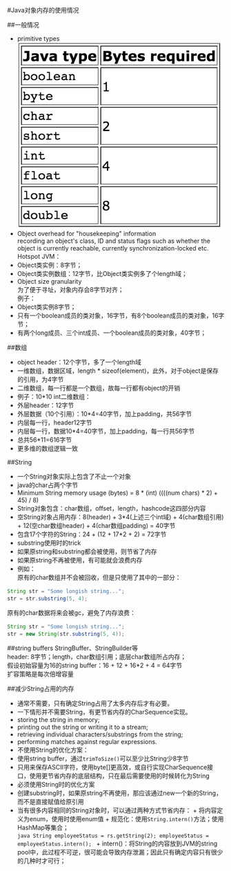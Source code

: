 #Java对象内存的使用情况

##一般情况
+  primitive types  
![java_primitive_types_mem_usage.png](assets/java_primitive_types_mem_usage.png)
+  Object overhead for "housekeeping" information  
recording an object's class, ID and status flags such as whether the object is currently reachable, currently synchronization-locked etc.  
Hotspot JVM：
  +  Object类实例：8字节；
  +  Object类实例数组：12字节，比Object类实例多了个length域；
+  Object size granularity  
为了便于寻址，对象内存会8字节对齐；  
例子：
  +  Object类实例8字节；
  +  只有一个boolean成员的类对象，16字节，有8个boolean成员的类对象，16字节；
  +  有两个long成员、三个int成员、一个boolean成员的类对象，40字节；
  
##数组
+  object header：12个字节，多了一个length域
+  一维数组，数据区域，length * sizeof(element)，此外，对于object是保存的引用，为4字节
+  二维数组，每一行都是一个数组，故每一行都有object的开销
+  例子：10*10 int二维数组：
  +  外层header：12字节
  +  外层数据（10个引用）：10*4=40字节，加上padding，共56字节
  +  内层每一行，header12字节
  +  内层每一行，数据10*4=40字节，加上padding，每一行共56字节
  +  总共56*11=616字节
+  更多维的数组逻辑一致

##String
+  一个String对象实际上包含了不止一个对象
+  java的char占两个字节
+  Minimum String memory usage (bytes) = 8 * (int) ((((num chars) * 2) + 45) / 8)
+  String对象包含：char数组，offset，length，hashcode这四部分内容
+  空String对象占用内存：8(header) + 3*4(上述三个int域) + 4(char数组引用) + 12(空char数组header) + 4(char数组padding) = 40字节
+  包含17个字符的String：24 + (12 + 17*2 + 2) = 72字节
+  substring使用时的trick
  +  如果原string和substring都会被使用，则节省了内存
  +  如果原string不再被使用，有可能就会浪费内存
  +  例如：  
  原有的char数组并不会被回收，但是只使用了其中的一部分：
  ```java
  String str = "Some longish string...";
  str = str.substring(5, 4);
  ```
  原有的char数据将来会被gc，避免了内存浪费：
  ```java
  String str = "Some longish string...";
  str = new String(str.substring(5, 4));
  ```
  
##string buffers
StringBuffer、StringBuilder等  
header: 8字节；length，char数组引用；底层char数组所占内存；  
假设初始容量为16的string buffer：16 + 12 + 16*2 + 4 = 64字节  
扩容策略是每次倍增容量

##减少String占用的内存
+  通常不需要，只有确定String占用了太多内存后才有必要。
+  一下情形并不需要String，有更节省内存的CharSequence实现。
  +  storing the string in memory;
  +  printing out the string or writing it to a stream;
  +  retrieving individual characters/substrings from the string;
  +  performing matches against regular expressions.
+  不使用String的优化方案：
  +  使用string buffer，通过`trimToSize()`可以至少比String少8字节
  +  只用来保存ASCII字符，使用byte[]更高效，或自行实现CharSequence接口，使用更节省内存的底层结构，只在最后需要使用的时候转化为String
+  必须使用String时的优化方案
  +  创建substring时，如果原string不再使用，那应该通过new一个新的String，而不是直接赋值给原引用
  +  当有很多内容相同的String对象时，可以通过两种方式节省内存：
    +  将内容定义为enum，使用时使用enum值
    +  规范化：使用`String.intern()`方法；使用HashMap等集合；  
    ```java
    String employeeStatus = rs.getString(2);
    employeeStatus = employeeStatus.intern();
    ```
    +  intern()：将String的内容放到JVM的string pool中，此过程不可逆，很可能会导致内存泄漏；因此只有确定内容只有很少的几种时才可行；
